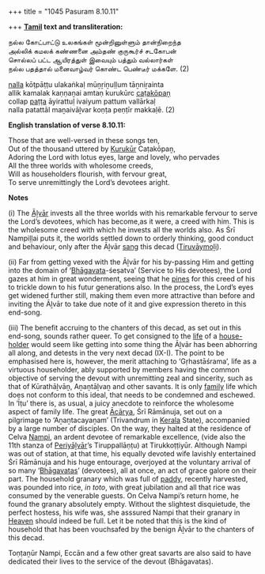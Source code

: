 +++
title = "1045 Pasuram 8.10.11"

+++
**[Tamil](/definition/tamil#history "show Tamil definitions") text and transliteration:**

நல்ல கோட்பாட்டு உலகங்கள் மூன்றினுள்ளும் தான்நிறைந்த  
அல்லிக் கமலக் கண்ணனை அம்தண் குருகூர்ச் சடகோபன்  
சொல்லப் பட்ட ஆயிரத்துள் இவையும் பத்தும் வல்லார்கள்  
நல்ல பதத்தால் மனைவாழ்வர் கொண்ட பெண்டீர் மக்களே. (2)

[nalla](/definition/nalla#history "show nalla definitions") kōṭpāṭṭu ulakaṅkaḷ mūṉṟiṉuḷḷum tāṉniṟainta  
allik kamalak kaṇṇaṉai amtaṇ kurukūrc [caṭakōpaṉ](/definition/catakopan#vaishnavism "show caṭakōpaṉ definitions")  
collap [paṭṭa](/definition/patta#history "show paṭṭa definitions") āyirattuḷ ivaiyum pattum vallārkaḷ  
nalla patattāl maṉaivāḻvar koṇṭa peṇṭīr makkaḷē. (2)

**English translation of verse 8.10.11:**

Those that are well-versed in these songs ten,  
Out of the thousand uttered by [Kurukūr](/definition/kurukur#vaishnavism "show Kurukūr definitions") Caṭakōpaṉ,  
Adoring the Lord with lotus eyes, large and lovely, who pervades  
All the three worlds with wholesome creeds,  
Will as householders flourish, with fervour great,  
To serve unremittingly the Lord’s devotees aright.

**Notes**

\(i\) The [Āḻvār](/definition/aḻvar#vaishnavism "show Āḻvār definitions") invests all the three worlds with his remarkable fervour to serve the Lord’s devotees, which has become,as it were, a creed with him. This is the wholesome creed with which he invests all the worlds also. As Śrī Nampiḷḷai puts it, the worlds settled down to orderly thinking, good conduct and behaviour, only after the Āḻvār [sang](/definition/sang#history "show sang definitions") this decad ([Tiruvāymoḻi](/definition/tiruvaymoli#vaishnavism "show Tiruvāymoḻi definitions")).

\(ii\) Far from getting vexed with the Āḻvār for his by-passing Him and getting into the domain of ‘[Bhāgavata](/definition/bhagavata#history "show Bhāgavata definitions")-śeṣatva’ (Service to His devotees), the Lord gazes at him in great wonderment, seeing that he [pines](/definition/pine#history "show pines definitions") for this creed of his to trickle down to his futur generations also. In the process, the Lord’s eyes get widened further still, making them even more attractive than before and inviting the Āḻvār to take due note of it and give expression thereto in this end-song.

\(iii\) The benefit accruing to the chanters of this decad, as set out in this end-song, sounds rather queer. To get consigned to the [life](/definition/life#history "show life definitions") of a [house-holder](/definition/house-holder#history "show house-holder definitions") would seem like getting into some thing the Āḻvār has been abhorring all along, and detests in the very next decad (IX-I). The point to be emphasised here is, however, the merit attaching to ‘Gṛhastāśrama’, life as a virtuous householder, ably supported by members having the common objective of serving the devout with unremitting zeal and sincerity, such as that of Kūrathāḻvāṉ, Aṉaṉtāḻvaṉ and other savants. It is only [family](/definition/family#history "show family definitions") life which does not conform to this ideal, that needs to be condemned and eschewed. In ‘Īṭu’ there is, as usual, a juicy anecdote to reinforce the wholesome aspect of family life. The great [Ācārya](/definition/acarya#vaishnavism "show Ācārya definitions"), Śrī Rāmānuja, set out on a pilgrimage to ‘Aṉaṉtacayaṉam’ (Trivandrum in [Kerala](/definition/kerala#history "show Kerala definitions") State), accompanied by a large number of disciples. On the way, they halted at the residence of Celva [Nampi](/definition/nampi#history "show Nampi definitions"), an ardent devotee of remarkable excellence, (vide also the 11th stanza of [Periyāḻvār](/definition/periyalvar#vaishnavism "show Periyāḻvār definitions")’s Tiruppallāṇṭu) at Tirukkoṭṭiyūr. Although Nampi was out of station, at that time, his equally devoted wife lavishly entertained Śrī Rāmānuja and his huge entourage, overjoyed at the voluntary arrival of so many ‘[Bhāgavatas](/definition/bhagavata#history "show Bhāgavatas definitions")’ (devotees), all at once, an act of grace galore on their part. The household granary which was full of [paddy](/definition/paddy#history "show paddy definitions"), recently harvested, was pounded into rice, *in toto*, with great jubilation and all that rice was consumed by the venerable guests. On Celva Nampi’s return home, he found the granary absolutely empty. Without the slightest disquietude, the perfect hostess, his wife was, she asssured Nampi that their granary in [Heaven](/definition/heaven#history "show Heaven definitions") should indeed be full. Let it be noted that this is the kind of household that has been vouchsafed by the benign Āḻvār to the chanters of this decad.

Toṇṭaṉūr Nampi, Eccān and a few other great savarts are also said to have dedicated their lives to the service of the devout (Bhāgavatas).


